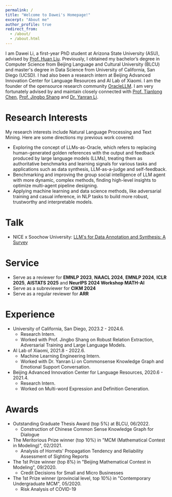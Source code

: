 ```yaml
---
permalink: /
title: "Welcome to Dawei's Homepage!"
excerpt: "About me"
author_profile: true
redirect_from: 
  - /about/
  - /about.html
---
```


I am Dawei Li, a first-year PhD student at Arizona State University (ASU), advised by [Prof. Huan Liu](https://www.public.asu.edu/~huanliu/). Previously, I obtained my bachelor’s degree in Computer Science from Beijing Language and Cultural University (BLCU) and master's degree in Data Science from University of California, San Diego (UCSD). I had also been a research intern at Beijing Advanced Innovation Center for Language Resources and AI Lab of Xiaomi. I am the founder of the opensource research community [OracleLLM](https://oracle-llm.github.io/). I am very fortunately advised by and maintain closely connected with [Prof. Tianlong Chen](https://tianlong-chen.github.io/), [Prof. Jingbo Shang](https://shangjingbo1226.github.io/) and [Dr. Yanran Li](http://yanran.li/about/).

Research Interests
======
My research interests include Natural Language Processing and Text Mining. Here are some directions my previous work covered:

* Exploring the concept of LLMs-as-Oracle, which refers to replacing human-generated golden references with the output and feedback produced by large language models (LLMs), treating them as authoritative benchmarks and learning signals for various tasks and applications such as data synthesis, LLM-as-a-judge and self-feedback.
* Benchmarking and improving the group social intelligence of LLM agent with more dynamic, complex methods, finding high-level insights to optimize multi-agent pipeline designing.
* Applying machine learning and data science methods, like adversarial training and casual inference, in NLP tasks to build more robust, trustworthy and interpretable models.

Talk
======
* NICE x Soochow University: [LLM's for Data Annotation and Synthesis: A Survey](https://drive.google.com/file/d/19FieE3UDoO2Y4arLFs6lWa65Q0uw1Nji/view?usp=sharing)

Service
======
* Serve as a reviewer for **EMNLP 2023**, **NAACL 2024**, **EMNLP 2024**, **ICLR 2025**, **AISTATS 2025** and **NeurIPS 2024 Workshop MATH-AI**
* Serve as a subreviewer for **CIKM 2024**
* Serve as a regular reviewer for **ARR**

Experience
======
* University of California, San Diego, 2023.2 - 2024.6.
  * Research Intern.
  * Worked with Prof. Jingbo Shang on Robust Relation Extraction, Adversarial Training and Large Language Models.
* AI Lab of Xiaomi, 2021.8 - 2022.6.
  * Machine Learning Engineering Intern.
  * Worked with Dr. Yanran Li on Commonsense Knowledge Graph and Emotional Support Conversation.
* Beijing Advanced Innovation Center for Language Resources, 2020.6 - 2021.4.
  * Research Intern.
  * Worked on Multi-word Expression and Definition Generation.

Awards
======
* Outstanding Graduate Thesis Award (top 5%) at BLCU, 06/2022.
  * Construction of Chinese Common Sense Knowledge Graph for Dialogue
* The Meritorious Prize winner (top 10%) in "MCM (Mathematical Contest in Modeling)", 02/2021.
  * Analysis of Hornets' Propagation Tendency and Reliability Assessment of Sighting Reports
* The 1st Prize winner (top 8%) in "Beijing Mathematical Contest in Modeling", 09/2020.
  * Credit Decisions for Small and Micro Businesses
* The 1st Prize winner (provincial level, top 10%) in "Contemporary Undergraduate MCM", 05/2020.
  * Risk Analysis of COVID-19
